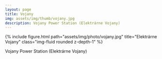 ```yaml
---
layout: page
title: Vojany
img: assets/img/thumb/vojany.jpg
description: Vojany Power Station (Elektrárne Vojany)
---
```



<div class="row">
    <div class="col-sm mt-3 mt-md-0">
        {% include figure.html path="assets/img/photo/vojany.jpg" title="Elektrárne Vojany" class="img-fluid rounded z-depth-1" %}
    </div>
</div>


Vojany Power Station (Elektrárne Vojany)

